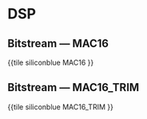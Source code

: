 # DSP

## Bitstream — MAC16

{{tile siliconblue MAC16 }}

## Bitstream — MAC16_TRIM

{{tile siliconblue MAC16_TRIM }}